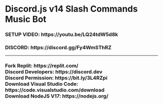 # Discord.js v14 Slash Commands Music Bot
<h3>SETUP VIDEO: https://youtu.be/LQ24tdW5d8k</h3>
<h3>DISCORD: https://discord.gg/Fy4WmSThRZ</h3>
<hr>
<h3>
Fork Replit: https://replit.com/<br>
Discord Developers: https://discord.dev<br>
Discord Permission: https://bit.ly/3L4RZpi<br>
Download Visual Studio Code: https://code.visualstudio.com/download<br>
Download NodeJS V17: https://nodejs.org/<br>
</h3>
